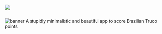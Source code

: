[<img src="https://user-images.githubusercontent.com/65248543/178760730-248a62ab-a414-437d-8392-4a2a943585ab.png"/>](https://github.com/jolucas245/tentosapp/releases/download/v1.0-ouros/tentos-v1.0.apk)
##
![banner](https://user-images.githubusercontent.com/65248543/178626556-c6c91706-b03e-4116-bc8b-99619e6095c0.png)
A stupidly minimalistic and beautiful app to score Brazilian Truco points
